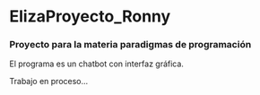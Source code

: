 # ElizaProyecto_Ronny

### Proyecto para la materia paradigmas de programación
El programa es un chatbot con interfaz gráfica.

Trabajo en proceso...
